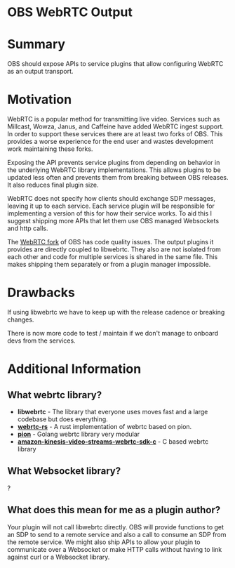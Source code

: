 # OBS WebRTC Output


# Summary

OBS should expose APIs to service plugins that allow configuring WebRTC as an output transport.

# Motivation

WebRTC is a popular method for transmitting live video. Services such as Millcast, Wowza, Janus, and Caffeine have added WebRTC ingest support. In order to support these services there are at least two forks of OBS. This provides a worse experience for the end user and wastes development work maintaining these forks.

Exposing the API prevents service plugins from depending on behavior in the underlying WebRTC library implementations. This allows plugins to be updated less often and prevents them from breaking between OBS releases. It also reduces final plugin size.

WebRTC does not specify how clients should exchange SDP messages, leaving it up to each service. Each service plugin will be responsible for implementing a version of this for how their service works. To aid this I suggest shipping more APIs that let them use OBS managed Websockets and http calls.

The [WebRTC fork](https://github.com/CoSMoSoftware/OBS-studio-webrtc) of OBS has code quality issues. The output plugins it provides are directly coupled to libwebrtc. They also are not isolated from each other and code for multiple services is shared in the same file. This makes shipping them separately or from a plugin manager impossible.

# Drawbacks

If using libwebrtc we have to keep up with the release cadence or breaking changes.

There is now more code to test / maintain if we don't manage to onboard devs from the services.

# Additional Information
## What webrtc library?
* **libwebrtc** - The library that everyone uses moves fast and a large codebase but does everything.
* **[webrtc-rs](https://github.com/webrtc-rs/webrtc)** - A rust implementation of webrtc based on pion.
* **[pion](https://github.com/pion/webrtc)** - Golang webrtc library very modular
* **[amazon-kinesis-video-streams-webrtc-sdk-c](https://github.com/awslabs/amazon-kinesis-video-streams-webrtc-sdk-c)** - C based webrtc library

## What Websocket library?

?

## What does this mean for me as a plugin author?
 Your plugin will not call libwebrtc directly. OBS will provide functions to get an SDP to send to a remote service and also a call to consume an SDP from the remote service. We might also ship APIs to allow your plugin to communicate over a Websocket or make HTTP calls without having to link against curl or a Websocket library.

